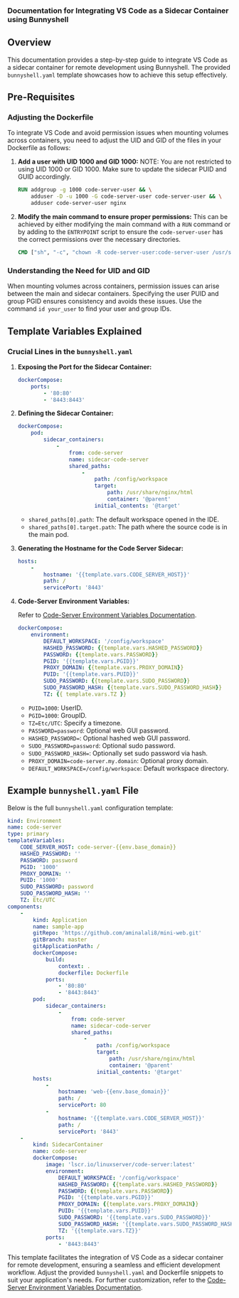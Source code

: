 ### Documentation for Integrating VS Code as a Sidecar Container using Bunnyshell

## Overview

This documentation provides a step-by-step guide to integrate VS Code as a sidecar container for remote development using Bunnyshell. The provided `bunnyshell.yaml` template showcases how to achieve this setup effectively.

## Pre-Requisites

### Adjusting the Dockerfile

To integrate VS Code and avoid permission issues when mounting volumes across containers, you need to adjust the UID and GID of the files in your Dockerfile as follows:

1. **Add a user with UID 1000 and GID 1000:**
    NOTE: You are not restricted to using UID 1000 or GID 1000. Make sure to update the sidecar PUID and GUID accordingly.
    ```Dockerfile
    RUN addgroup -g 1000 code-server-user && \
        adduser -D -u 1000 -G code-server-user code-server-user && \
        adduser code-server-user nginx
    ```

2. **Modify the main command to ensure proper permissions:**
This can be achieved by either modifying the main command with a `RUN` command or by adding to the `ENTRYPOINT` script to ensure the `code-server-user` has the correct permissions over the necessary directories.

    ```Dockerfile
    CMD ["sh", "-c", "chown -R code-server-user:code-server-user /usr/share/nginx/html && nginx -g 'daemon off;'"]
    ```


### Understanding the Need for UID and GID

When mounting volumes across containers, permission issues can arise between the main and sidecar containers. Specifying the user PUID and group PGID ensures consistency and avoids these issues. Use the command `id your_user` to find your user and group IDs.

## Template Variables Explained

### Crucial Lines in the `bunnyshell.yaml`

1. **Exposing the Port for the Sidecar Container:**

    ```yaml
    dockerCompose:
        ports:
            - '80:80'
            - '8443:8443'
    ```

2. **Defining the Sidecar Container:**

    ```yaml
    dockerCompose:
        pod:
            sidecar_containers:
                -
                    from: code-server
                    name: sidecar-code-server
                    shared_paths:
                        -
                            path: /config/workspace
                            target:
                                path: /usr/share/nginx/html
                                container: '@parent'
                            initial_contents: '@target'
    ```

    - `shared_paths[0].path`: The default workspace opened in the IDE.
    - `shared_paths[0].target.path`: The path where the source code is in the main pod.

3. **Generating the Hostname for the Code Server Sidecar:**

    ```yaml
    hosts:
        -
            hostname: '{{template.vars.CODE_SERVER_HOST}}'
            path: /
            servicePort: '8443'
    ```

4. **Code-Server Environment Variables:**

    Refer to [Code-Server Environment Variables Documentation](https://docs.linuxserver.io/images/docker-code-server/#environment-variables-from-files-docker-secrets).

    ```yaml
    dockerCompose:
        environment:
            DEFAULT_WORKSPACE: '/config/workspace'
            HASHED_PASSWORD: {{template.vars.HASHED_PASSWORD}}
            PASSWORD: {{template.vars.PASSWORD}}
            PGID: '{{template.vars.PGID}}'
            PROXY_DOMAIN: {{template.vars.PROXY_DOMAIN}}
            PUID: '{{template.vars.PUID}}'
            SUDO_PASSWORD: {{template.vars.SUDO_PASSWORD}}
            SUDO_PASSWORD_HASH: {{template.vars.SUDO_PASSWORD_HASH}}
            TZ: {{ template.vars.TZ }}
    ```

    - `PUID=1000`: UserID.
    - `PGID=1000`: GroupID.
    - `TZ=Etc/UTC`: Specify a timezone.
    - `PASSWORD=password`: Optional web GUI password.
    - `HASHED_PASSWORD=`: Optional hashed web GUI password.
    - `SUDO_PASSWORD=password`: Optional sudo password.
    - `SUDO_PASSWORD_HASH=`: Optionally set sudo password via hash.
    - `PROXY_DOMAIN=code-server.my.domain`: Optional proxy domain.
    - `DEFAULT_WORKSPACE=/config/workspace`: Default workspace directory.

## Example `bunnyshell.yaml` File

Below is the full `bunnyshell.yaml` configuration template:

```yaml
kind: Environment
name: code-server
type: primary
templateVariables:
    CODE_SERVER_HOST: code-server-{{env.base_domain}}
    HASHED_PASSWORD: ''
    PASSWORD: password
    PGID: '1000'
    PROXY_DOMAIN: ''
    PUID: '1000'
    SUDO_PASSWORD: password
    SUDO_PASSWORD_HASH: ''
    TZ: Etc/UTC
components:
    -
        kind: Application
        name: sample-app
        gitRepo: 'https://github.com/aminalali8/mini-web.git'
        gitBranch: master
        gitApplicationPath: /
        dockerCompose:
            build:
                context: .
                dockerfile: Dockerfile
            ports:
                - '80:80'
                - '8443:8443'
        pod:
            sidecar_containers:
                -
                    from: code-server
                    name: sidecar-code-server
                    shared_paths:
                        -
                            path: /config/workspace
                            target:
                                path: /usr/share/nginx/html
                                container: '@parent'
                            initial_contents: '@target'
        hosts:
            -
                hostname: 'web-{{env.base_domain}}'
                path: /
                servicePort: 80
            -
                hostname: '{{template.vars.CODE_SERVER_HOST}}'
                path: /
                servicePort: '8443'
    -
        kind: SidecarContainer
        name: code-server
        dockerCompose:
            image: 'lscr.io/linuxserver/code-server:latest'
            environment:
                DEFAULT_WORKSPACE: '/config/workspace'
                HASHED_PASSWORD: {{template.vars.HASHED_PASSWORD}}
                PASSWORD: {{template.vars.PASSWORD}}
                PGID: '{{template.vars.PGID}}'
                PROXY_DOMAIN: {{template.vars.PROXY_DOMAIN}}
                PUID: '{{template.vars.PUID}}'
                SUDO_PASSWORD: '{{template.vars.SUDO_PASSWORD}}'
                SUDO_PASSWORD_HASH: '{{template.vars.SUDO_PASSWORD_HASH}}'
                TZ: '{{template.vars.TZ}}'
            ports:
                - '8443:8443'
```

This template facilitates the integration of VS Code as a sidecar container for remote development, ensuring a seamless and efficient development workflow. Adjust the provided `bunnyshell.yaml` and Dockerfile snippets to suit your application's needs. For further customization, refer to the [Code-Server Environment Variables Documentation](https://docs.linuxserver.io/images/docker-code-server/#environment-variables-from-files-docker-secrets).